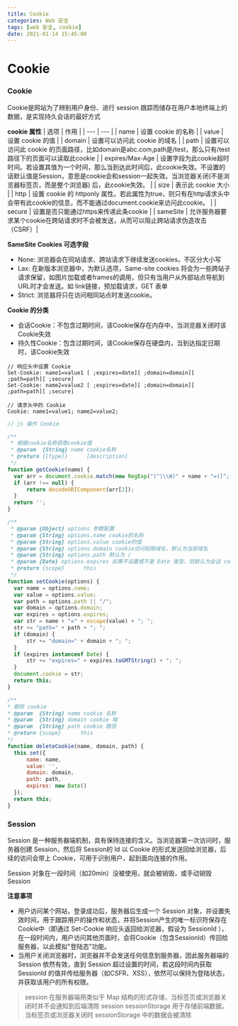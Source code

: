 ```yaml
---
title: Cookie
categories: Web 安全
tags: [web 安全, cookie]
date: 2021-01-14 15:45:00
---
```


# Cookie 

### Cookie
Cookie是网站为了辨别用户身份、进行 session 跟踪而储存在用户本地终端上的数据，是实现持久会话的最好方式

**cookie 属性**
| 选项 | 作用 |
| --- | --- |
| name | 设置 cookie 的名称 |
| value | 设置 cookie 的值 |
| domain | 设置可以访问此 cookie 的域名 |
| path | 设置可以访问此 cookie 的页面路径，比如domain是abc.com,path是/test，那么只有/test路径下的页面可以读取此cookie |
| expires/Max-Age | 设置字段为此cookie超时时间。若设置其值为一个时间，那么当到达此时间后，此cookie失效。不设置的话默认值是Session，意思是cookie会和session一起失效。当浏览器关闭(不是浏览器标签页，而是整个浏览器) 后，此cookie失效。 |
| size | 表示此 cookie 大小 |
| http | 设置 cookie 的 httponly 属性。若此属性为true，则只有在http请求头中会带有此cookie的信息，而不能通过document.cookie来访问此cookie。 |
| secure | 设置是否只能通过https来传递此条cookie |
| sameSite | 允许服务器要求某个cookie在跨站请求时不会被发送，从而可以阻止跨站请求伪造攻击（CSRF）|

**SameSite Cookies 可选字段**
* None: 浏览器会在同站请求、跨站请求下继续发送cookies，不区分大小写
* Lax: 在新版本浏览器中，为默认选项，Same-site cookies 将会为一些跨站子请求保留，如图片加载或者frames的调用，但只有当用户从外部站点导航到URL时才会发送。如 link链接，预加载请求，GET 表单
* Strict: 浏览器将只在访问相同站点时发送cookie。


**Cookie 的分类**
* 会话Cookie：不包含过期时间，该Cookie保存在内存中，当浏览器关闭时该Cookie失效
* 持久性Cookie：包含过期时间，该Cookie保存在硬盘内，当到达指定日期时，该Cookie失效


```
// 响应头中设置 Cookie
Set-Cookie: name1=value1 [ ;expires=date][ ;domain=domain][ ;path=path][ ;secure]
Set-Cookie: name2=value2 [ ;expires=date][ ;domain=domain][ ;path=path][ ;secure]
```

```
// 请求头中的 Cookie
Cookie: name1=value1; name2=value2;
```


```js
// js 操作 Cookie

/**
 * 根据cookie名称获取cookie值
 * @param  {String} name cookie名称
 * @return {[type]}      [description]
 */
function getCookie(name) {
  var arr = document.cookie.match(new RegExp("(^|\\W)" + name + "=([^;]*)(;|$)"));
  if (arr !== null) {
      return decodeURIComponent(arr[2]);
  }
  return '';
}

/**
 * @param {Object} options 参数配置
 * @param {String} options.name cookie的名称
 * @param {String} options.value cookie的值
 * @param {String} options.domain cookie访问权限域名，默认为当前域名
 * @param {String} options.path 默认为 /
 * @param {Date} options.expires 如果不设置或不是 Date 类型，则默认为会话 cookie
 * @return {scope}      this
 */
function setCookie(options) {
  var name = options.name;
  var value = options.value;
  var path = options.path || "/";
  var domain = options.domain;
  var expires = options.expires;
  var str = name + "=" + escape(value) + "; ";
  str += "path=" + path + "; ";
  if (domain) {
      str += "domain=" + domain + "; ";
  }
  if (expires instanceof Date) {
      str += "expires=" + expires.toGMTString() + "; ";
  }
  document.cookie = str;
  return this;
}

/**
* 删除 cookie
* @param  {String} name cookie 名称
* @param  {String} domain cookie 域
* @param  {String} path cookie 路径
* @return {scope}      this
*/
function deleteCookie(name, domain, path) {
  this.set({
      name: name,
      value: '',
      domain: domain,
      path: path,
      expires: new Date()
  });
  return this;
}
```


### Session
Session 是一种服务器端机制，具有保持连接的含义。当浏览器第一次访问时，服务器创建 Session，然后将 Session的 Id 以 Cookie 的形式发送回给浏览器，后续的访问会带上 Cookie，可用于识别用户，起到面向连接的作用。

Session 对象在一段时间（如20min）没被使用，就会被销毁，或手动销毁 Session

**注意事项**
* 用户访问某个网站，登录成功后，服务器后生成一个 Session 对象，并设置失效时间，用于跟踪用户的操作和状态，并将Session产生的唯一标识符保存在Cookie中（即通过 Set-Cookie 响应头返回给浏览器，假设为 SessionId ），在一段时间内，用户访问其他页面时，会将Cookie（包含SessionId）传回给服务器，以此模拟"登陆态"功能。
* 当用户关闭浏览器时，浏览器并不会发送任何信息到服务器，因此服务器端的 Session 依然有效，直到 Session 超过设置的时间，若这段时间内获取 SessionId 的值并传给服务器（如CSFR、XSS），依然可以保持为登陆状态，并获取该用户的所有权限。

> session 在服务器端用类似于 Map 结构的形式存储，当标签页或浏览器关闭时并不会通知到后端清除 session
> sessionStorage 用于存储前端数据，当标签页或浏览器关闭时 sessionStorage 中的数据会被清除
